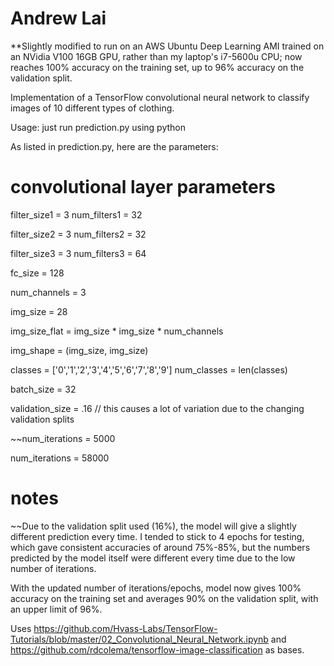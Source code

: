# Andrew Lai
**Slightly modified to run on an AWS Ubuntu Deep Learning AMI trained on an NVidia V100 16GB GPU, rather than my laptop's i7-5600u CPU; now reaches 100% accuracy on the training set, up to 96% accuracy on the validation split.

Implementation of a TensorFlow convolutional neural network to classify images of 10 different types of clothing.

Usage: just run prediction.py using python

As listed in prediction.py, here are the parameters:

# convolutional layer parameters
filter_size1 = 3 
num_filters1 = 32

filter_size2 = 3
num_filters2 = 32

filter_size3 = 3
num_filters3 = 64

fc_size = 128

num_channels = 3

img_size = 28

img_size_flat = img_size * img_size * num_channels

img_shape = (img_size, img_size)

classes = ['0','1','2','3','4','5','6','7','8','9']
num_classes = len(classes)

batch_size = 32

validation_size = .16 // this causes a lot of variation due to the changing validation splits

~~num_iterations = 5000

num_iterations = 58000

# notes
~~Due to the validation split used (16%), the model will give a slightly different prediction every time. I tended to stick to 4 epochs for testing, which gave consistent accuracies of around 75%-85%, but the numbers predicted by the model itself were different every time due to the low number of iterations.

With the updated number of iterations/epochs, model now gives 100% accuracy on the training set and averages 90% on the validation split, with an upper limit of 96%.

Uses https://github.com/Hvass-Labs/TensorFlow-Tutorials/blob/master/02_Convolutional_Neural_Network.ipynb and https://github.com/rdcolema/tensorflow-image-classification as bases.
